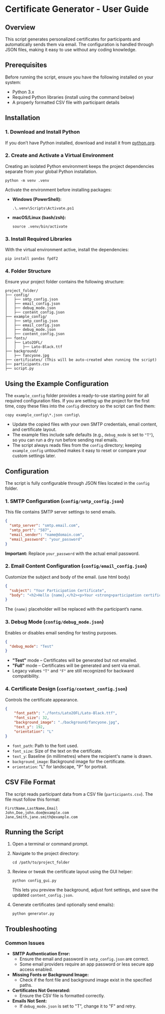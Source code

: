 # Certificate Generator - User Guide

## Overview

This script generates personalized certificates for participants and automatically sends them via email. The configuration is handled through JSON files, making it easy to use without any coding knowledge.

## Prerequisites

Before running the script, ensure you have the following installed on your system:

- Python 3.x
- Required Python libraries (install using the command below)
- A properly formatted CSV file with participant details

## Installation

### 1. Download and Install Python

If you don’t have Python installed, download and install it from [python.org](https://www.python.org/downloads/).

### 2. Create and Activate a Virtual Environment

Creating an isolated Python environment keeps the project dependencies separate from your global Python installation.

```
python -m venv .venv
```

Activate the environment before installing packages:

- **Windows (PowerShell):**
  ```
  .\.venv\Scripts\Activate.ps1
  ```
- **macOS/Linux (bash/zsh):**
  ```
  source .venv/bin/activate
  ```

### 3. Install Required Libraries

With the virtual environment active, install the dependencies:

```
pip install pandas fpdf2
```

### 4. Folder Structure

Ensure your project folder contains the following structure:

```
project_folder/
├── config/
│   ├── smtp_config.json
│   ├── email_config.json
│   ├── debug_mode.json
│   ├── content_config.json
├── example_config/
│   ├── smtp_config.json
│   ├── email_config.json
│   ├── debug_mode.json
│   ├── content_config.json
├── fonts/
│   ├── Lato2OFL/
│   │   ├── Lato-Black.ttf
├── background/
│   ├── fancyone.jpg
├── certificates/ (This will be auto-created when running the script)
├── participants.csv
├── script.py
```

## Using the Example Configuration

The `example_config` folder provides a ready-to-use starting point for all required configuration files. If you are setting up the project for the first time, copy these files into the `config` directory so the script can find them:

```
copy example_config\*.json config\
```

- Update the copied files with your own SMTP credentials, email content, and certificate layout.
- The example files include safe defaults (e.g., `debug_mode` is set to `"T"`), so you can run a dry run before sending real emails.
- The script always reads files from the `config` directory; keeping `example_config` untouched makes it easy to reset or compare your custom settings later.

## Configuration

The script is fully configurable through JSON files located in the `config` folder.

### 1. SMTP Configuration (`config/smtp_config.json`)

This file contains SMTP server settings to send emails.

```json
{
  "smtp_server": "smtp.email.com",
  "smtp_port": "587",
  "email_sender": "name@domain.com",
  "email_password": "your_password"
}
```

**Important:** Replace `your_password` with the actual email password.

### 2. Email Content Configuration (`config/email_config.json`)

Customize the subject and body of the email. (use html body)

```json
{
  "subject": "Your Participation Certificate",
  "body": "<h2>Hello {name},</h2><p>Your <strong>participation certificate</strong> is attached.</p><p>Best regards!</p>"
}
```

The `{name}` placeholder will be replaced with the participant’s name.

### 3. Debug Mode (`config/debug_mode.json`)

Enables or disables email sending for testing purposes.

```json
{
  "debug_mode": "Test"
}
```

- **"Test"** mode – Certificates will be generated but not emailed.
- **"Full"** mode – Certificates will be generated and sent via email.
- Legacy values `"T"` and `"F"` are still recognized for backward compatibility.

### 4. Certificate Design (`config/content_config.json`)

Controls the certificate appearance.

```json
{
    "font_path": "./fonts/Lato2OFL/Lato-Black.ttf",
    "font_size": 32,
    "background_image": "./background/fancyone.jpg",
    "text_y": 192,
    "orientation": "L"
}
```

- `font_path`: Path to the font used.
- `font_size`: Size of the text on the certificate.
- `text_y`: Baseline (in millimetres) where the recipient's name is drawn.
- `background_image`: Background image for the certificate.
- `orientation`: "L" for landscape, "P" for portrait.

## CSV File Format

The script reads participant data from a CSV file (`participants.csv`). The file must follow this format:

```
FirstName,LastName,Email
John,Doe,john.doe@example.com
Jane,Smith,jane.smith@example.com
```

## Running the Script

1. Open a terminal or command prompt.
2. Navigate to the project directory:
   
   ```
   cd /path/to/project_folder
   ```

3. Review or tweak the certificate layout using the GUI helper:
   
   ```
   python config_gui.py
   ```
   
   This lets you preview the background, adjust font settings, and save the updated `content_config.json`.

4. Generate certificates (and optionally send emails):
   
   ```
   python generator.py
   ```

## Troubleshooting

### Common Issues

- **SMTP Authentication Error:**
  - Ensure the email and password in `smtp_config.json` are correct.
  - Some email providers require an app password or less secure app access enabled.
- **Missing Fonts or Background Image:**
  - Check if the font file and background image exist in the specified paths.
- **Certificates Not Generated:**
  - Ensure the CSV file is formatted correctly.
- **Emails Not Sent:**
  - If `debug_mode.json` is set to "T", change it to "F" and retry.
